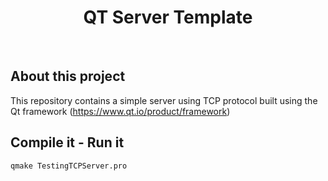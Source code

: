 <h1 align="center" width="220px">
    QT Server Template
</h1>

<br>

## About this project

This repository contains a simple server using TCP protocol built using the Qt framework (https://www.qt.io/product/framework)

## Compile it - Run it
`qmake TestingTCPServer.pro`
